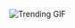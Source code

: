 ![Trending GIF](https://media0.giphy.com/media/v1.Y2lkPThiYjIxNzcyczRiNGl6dXU3dnhsaWd2bjZqdWY0am1wdm1lOTJqcmNrcGhzODVobiZlcD12MV9naWZzX3NlYXJjaCZjdD1n/xUPGcEliCc7bETyfO8/giphy.gif)
